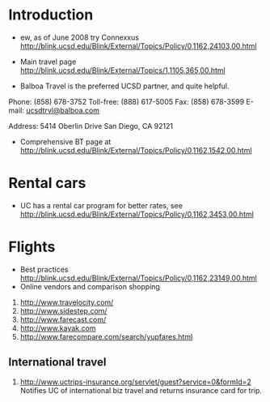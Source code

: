 # Introduction #

  * ew, as of June 2008 try Connexxus http://blink.ucsd.edu/Blink/External/Topics/Policy/0,1162,24103,00.html

  * Main travel page http://blink.ucsd.edu/Blink/External/Topics/1,1105,365,00.html
  * Balboa Travel is the preferred UCSD partner, and quite helpful.

Phone: (858) 678-3752
Toll-free: (888) 617-5005
Fax: (858) 678-3599
E-mail: ucsdtrvl@balboa.com

Address:
5414 Oberlin Drive
San Diego, CA 92121

  * Comprehensive BT page at http://blink.ucsd.edu/Blink/External/Topics/Policy/0,1162,1542,00.html

# Rental cars #
  * UC has a rental car program for better rates, see http://blink.ucsd.edu/Blink/External/Topics/Policy/0,1162,3453,00.html

# Flights #
  * Best practices http://blink.ucsd.edu/Blink/External/Topics/Policy/0,1162,23149,00.html
  * Online vendors and comparison shopping
  1. http://www.travelocity.com/
  1. http://www.sidestep.com/
  1. http://www.farecast.com/
  1. http://www.kayak.com
  1. http://www.farecompare.com/search/yupfares.html

## International travel ##
  1. http://www.uctrips-insurance.org/servlet/guest?service=0&formId=2 Notifies UC of international biz travel and returns insurance card for trip.